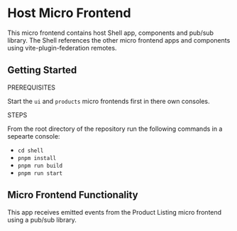 # Host Micro Frontend

This micro frontend contains host Shell app, components and pub/sub library. The Shell references the other micro frontend apps and components using vite-plugin-federation remotes.

## Getting Started

PREREQUISITES

Start the `ui` and `products` micro frontends first in there own consoles.

STEPS

From the root directory of the repository run the following commands in a sepearte console:

- `cd shell`
- `pnpm install`
- `pnpm run build`
- `pnpm run start`

## Micro Frontend Functionality

This app receives emitted events from the Product Listing micro frontend using a pub/sub library.
